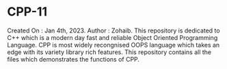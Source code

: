 # CPP-11
Created On : Jan 4th, 2023. 
Author : Zohaib.
This repository is dedicated to C++ which is a modern day fast and reliable Object Oriented Programming Language.
CPP is most widely recongnised OOPS language which takes an edge with its variety library rich features.
This repository contains all the files which demonstrates the functions of CPP.
